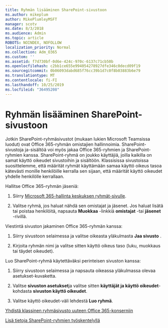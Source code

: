 ```yaml
---
title: Ryhmän lisääminen SharePoint-sivustoon
ms.author: mikeplum
author: MikePlumleyMSFT
manager: scotv
ms.date: 8/3/2018
ms.audience: Admin
ms.topic: article
ROBOTS: NOINDEX, NOFOLLOW
localization_priority: Normal
ms.collection: Adm_O365
ms.custom: ''
ms.assetid: f7d730bf-0d6e-424c-970c-6137c71cb50b
ms.openlocfilehash: c2bb1ce655e994054278927dfe346c0decd09f19
ms.sourcegitcommit: 0b06093dabd685f76cc39b1d7c0f8b03883b6e79
ms.translationtype: MT
ms.contentlocale: fi-FI
ms.lasthandoff: 10/25/2019
ms.locfileid: "36495208"
---
```

# <a name="add-a-group-to-a-sharepoint-site"></a>Ryhmän lisääminen SharePoint-sivustoon

Jotkin SharePoint-ryhmäsivustot (mukaan lukien Microsoft Teamsissa luodut) ovat Office 365-ryhmän omistajien hallinnoimia. SharePoint-sivustoja ja-sisältöä voi myös jakaa Office 365-ryhmien ja SharePoint-ryhmien kanssa. SharePoint-ryhmä on joukko käyttäjiä, joilla kaikilla on samat käyttö oikeudet sivustoihin ja sisältöön. Klassisissa sivustoissa suosittelemme, että määrität ryhmät käyttämään samaa käyttö oikeus tasoa kätevästi monille henkilöille kerralla sen sijaan, että määrität käyttö oikeudet yhdelle henkilölle kerrallaan.
  
Hallitse Office 365-ryhmän jäseniä:
  
1. Siirry [Microsoft 365-hallinta keskuksen ryhmät-sivulle](https://portal.office.com/adminportal/home#/groups).
    
2. Valitse ryhmä, jos haluat nähdä sen omistajat ja jäsenet. Jos haluat lisätä tai poistaa henkilöitä, napsauta **Muokkaa** -linkkiä **omistajat** -tai **jäsenet** -rivillä. 
    
Viestintä sivuston jakaminen Office 365-ryhmän kanssa:
  
1. Siirry sivustoon selaimessa ja valitse oikeasta yläkulmasta **Jaa sivusto** . 
    
2. Kirjoita ryhmän nimi ja valitse sitten käyttö oikeus taso (luku, muokkaus tai täydet oikeudet).
    
Luo SharePoint-ryhmä käytettäväksi perinteisen sivuston kanssa:
  
1. Siirry sivustoon selaimessa ja napsauta oikeassa yläkulmassa olevaa asetukset-kuvaketta.
    
2. Valitse **sivuston asetukset**ja valitse sitten **käyttäjät ja käyttö oikeudet**-kohdasta **sivuston käyttö oikeudet**.
    
3. Valitse käyttö oikeudet-väli lehdestä **Luo ryhmä**.
    
[Yhdistä klassinen ryhmäsivusto uuteen Office 365-konserniin](https://go.microsoft.com/fwlink/?linkid=2008654)
  
[Lisä tietoja SharePoint-ryhmien työskentelyllä](https://go.microsoft.com/fwlink/?linkid=874658)
  

